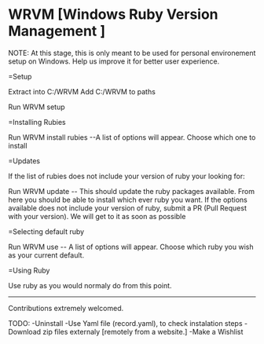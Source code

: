 WRVM [Windows Ruby Version Management ]
====

NOTE: At this stage, this is only meant to be used for personal environement setup on Windows. Help us improve it for better user experience. 

=Setup

Extract into C:/WRVM
Add C:/WRVM to paths

Run WRVM setup

=Installing Rubies

Run WRVM install rubies
	--A list of options will appear. Choose which one to install

=Updates 

If the list of rubies does not include your version of ruby your looking for:

Run WRVM update
	-- This should update the ruby packages available. From here you should be able to install which ever ruby you want. 
	If the options available does not include your version of ruby, submit a PR (Pull Request with your version). We will get to it as soon as possible

=Selecting default ruby

Run WRVM use
	-- A list of options will appear. Choose which ruby you wish as your current default.

=Using Ruby

Use ruby as you would normaly do from this point.

-------------------------------------------------

Contributions extremely welcomed. 


TODO: 
	-Uninstall
	-Use Yaml file (record.yaml), to check instalation steps
	-Download zip files externaly [remotely from a website.]
	-Make a Wishlist
